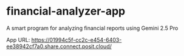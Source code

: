 # financial-analyzer-app
A smart program for analyzing financial reports using Gemini 2.5 Pro

App URL:
https://01994c5f-cc2c-e454-6403-ee38942cf7a0.share.connect.posit.cloud/
